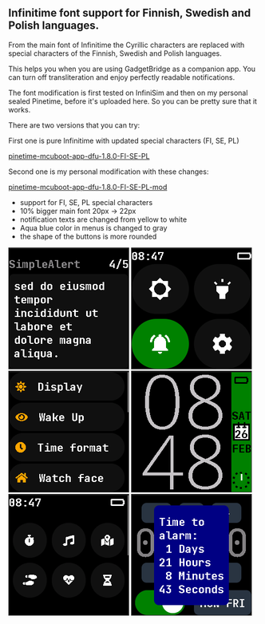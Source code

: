 ## Infinitime font support for Finnish, Swedish and Polish languages.

From the main font of Infinitime the Cyrillic characters are replaced with special characters of the Finnish, Swedish and Polish languages.

This helps you when you are using GadgetBridge as a companion app. You can turn off transliteration and enjoy perfectly readable notifications. 

The font modification is first tested on InfiniSim and then on my personal sealed Pinetime, before it's uploaded here. So you can be pretty sure that it works.

There are two versions that you can try:

First one is pure Infinitime with updated special characters (FI, SE, PL)

[pinetime-mcuboot-app-dfu-1.8.0-FI-SE-PL](https://github.com/tomechio/Infinitime_FI_SE_PL_support/releases/download/InfiniTime/pinetime-mcuboot-app-dfu-1.8.0-FI-SE-PL.zip)

Second one is my personal modification with these changes:

[pinetime-mcuboot-app-dfu-1.8.0-FI-SE-PL-mod](https://github.com/tomechio/Infinitime_FI_SE_PL_support/releases/download/InfiniTime/pinetime-mcuboot-app-dfu-1.8.0-FI-SE-PL-mod.zip)

- support for FI, SE, PL special characters
- 10% bigger main font 20px -> 22px
- notification texts are changed from yellow to white
- Aqua blue color in menus is changed to gray
- the shape of the buttons is more rounded

![Notifications](images/Notifications.png "Notifications") 
![QuickSettings](images/QuickSettings.png "QuickSettings") 
![Settings](images/Settings.png "Settings") 
![WatchFace](images/WatchFace.png "WatchFace") 
![Applications](images/Applications.png "Applications") 
![AlarmClock](images/AlarmClock.png "AlarmClock") 
